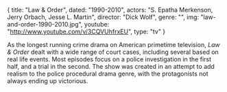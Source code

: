 {
  title: "Law & Order",
  dated:  "1990-2010",
  actors: "S. Epatha Merkenson, Jerry Orbach, Jesse L. Martin",
  director: "Dick Wolf",
  genre: "",
  img: "law-and-order-1990-2010.jpg",
  youtube: "http://www.youtube.com/v/3CQVUhfrxEU",
  type: "tv"
}

As the longest running crime drama on American primetime television, _Law & Order_ dealt with a wide range of court cases, including several based on real life events. Most episodes focus on a police investigation in the first half, and a trial in the second. The show was created in an attempt to add realism to the police procedural drama genre, with the protagonists not always ending up victorious.